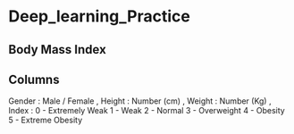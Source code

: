 # Deep_learning_Practice
## Body Mass Index 
## Columns
Gender : Male / Female ,
Height : Number (cm) , 
Weight : Number (Kg) ,
Index : 0 - Extremely Weak 1 - Weak 2 - Normal 3 - Overweight 4 - Obesity 5 - Extreme Obesity
